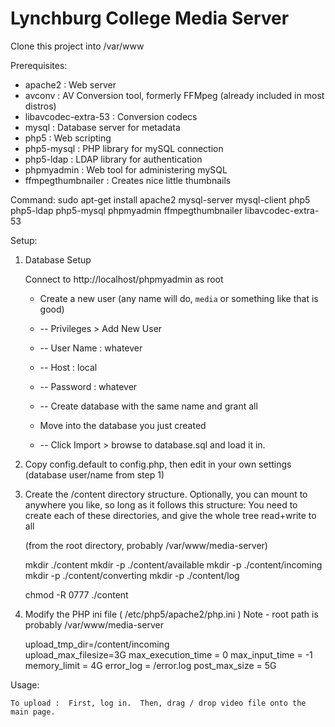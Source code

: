 # Lynchburg College Media Server

Clone this project into /var/www


Prerequisites:

* apache2             : Web server
* avconv              : AV Conversion  tool, formerly FFMpeg (already included in most distros)
* libavcodec-extra-53 : Conversion codecs
* mysql               : Database server for metadata
* php5                : Web scripting
* php5-mysql          : PHP library for mySQL connection
* php5-ldap           : LDAP library for authentication
* phpmyadmin          : Web tool for administering mySQL
* ffmpegthumbnailer   : Creates nice little thumbnails

Command:
sudo apt-get install apache2 mysql-server mysql-client php5 php5-ldap php5-mysql phpmyadmin ffmpegthumbnailer libavcodec-extra-53 



Setup:


1.  Database Setup

    Connect to http://localhost/phpmyadmin as root 

    * Create a new user (any name will do, `media` or something like that is good) 
    * -- Privileges > Add New User
    * -- User Name : whatever
    * -- Host      : local
    * -- Password  : whatever
    * -- Create database with the same name and grant all

    * Move into the database you just created
    * -- Click Import > browse to database.sql and load it in.  
   


2.  Copy config.default to config.php, then edit in your own settings (database user/name from step 1) 


3.  Create the /content directory structure.  Optionally, you can mount to anywhere you like, so long as it follows this structure:
    You need to create each of these directories, and give the whole tree read+write to all 

    (from the root directory, probably /var/www/media-server)

    mkdir ./content
    mkdir -p ./content/available
    mkdir -p ./content/incoming
    mkdir -p ./content/converting
    mkdir -p ./content/log
        
    chmod -R 0777 ./content

    
4.  Modify the PHP ini file ( /etc/php5/apache2/php.ini )
    Note - root path is probably /var/www/media-server
    
    upload_tmp_dir=<root path>/content/incoming   
    upload_max_filesize=3G
    max_execution_time = 0
    max_input_time = -1
    memory_limit = 4G
    error_log = <root path>/error.log
    post_max_size = 5G
    

Usage:

    To upload :  First, log in.  Then, drag / drop video file onto the main page.


    


